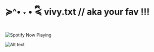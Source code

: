 # ≽^• ˕ • ྀི≼ vivy.txt // aka your fav !!! 


![Spotify Now Playing](https://spotify-github-profile.kittinanx.com/api/view.svg?uid=avjz40jgsjeiv5bgzoeqoaztt&cover_image=true&theme=novatorem&show_offline=true&background_color=121212&interchange=true&bar_color=ffffff&bar_color_cover=true)

![Alt text](https://files.catbox.moe/ox2jbo.png)